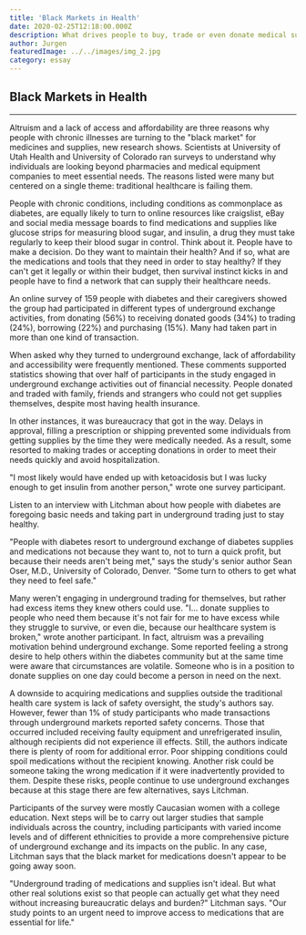 ```yaml
---
title: 'Black Markets in Health'
date: 2020-02-25T12:18:00.000Z
description: What drives people to buy, trade or even donate medical supplies in black markets
author: Jurgen
featuredImage: ../../images/img_2.jpg
category: essay
---
```


## Black Markets in Health 
---

Altruism and a lack of access and affordability are three reasons why people with chronic illnesses are turning to the "black market" for medicines and supplies, new research shows. Scientists at University of Utah Health and University of Colorado ran surveys to understand why individuals are looking beyond pharmacies and medical equipment companies to meet essential needs. The reasons listed were many but centered on a single theme: traditional healthcare is failing them.

People with chronic conditions, including conditions as commonplace as diabetes, are equally likely to turn to online resources like craigslist, eBay and social media message boards to find medications and supplies like glucose strips for measuring blood sugar, and insulin, a drug they must take regularly to keep their blood sugar in control. Think about it. People have to make a decision. Do they want to maintain their health? And if so, what are the medications and tools that they need in order to stay healthy? If they can't get it legally or within their budget, then survival instinct kicks in and people have to find a network that can supply their healthcare needs.

An online survey of 159 people with diabetes and their caregivers showed the group had participated in different types of underground exchange activities, from donating (56%) to receiving donated goods (34%) to trading (24%), borrowing (22%) and purchasing (15%). Many had taken part in more than one kind of transaction.

When asked why they turned to underground exchange, lack of affordability and accessibility were frequently mentioned. These comments supported statistics showing that over half of participants in the study engaged in underground exchange activities out of financial necessity. People donated and traded with family, friends and strangers who could not get supplies themselves, despite most having health insurance.

In other instances, it was bureaucracy that got in the way. Delays in approval, filling a prescription or shipping prevented some individuals from getting supplies by the time they were medically needed. As a result, some resorted to making trades or accepting donations in order to meet their needs quickly and avoid hospitalization.

"I most likely would have ended up with ketoacidosis but I was lucky enough to get insulin from another person," wrote one survey participant.

Listen to an interview with Litchman about how people with diabetes are foregoing basic needs and taking part in underground trading just to stay healthy.

"People with diabetes resort to underground exchange of diabetes supplies and medications not because they want to, not to turn a quick profit, but because their needs aren't being met," says the study's senior author Sean Oser, M.D., University of Colorado, Denver. "Some turn to others to get what they need to feel safe."

Many weren't engaging in underground trading for themselves, but rather had excess items they knew others could use. "I... donate supplies to people who need them because it's not fair for me to have excess while they struggle to survive, or even die, because our healthcare system is broken," wrote another participant. In fact, altruism was a prevailing motivation behind underground exchange. Some reported feeling a strong desire to help others within the diabetes community but at the same time were aware that circumstances are volatile. Someone who is in a position to donate supplies on one day could become a person in need on the next.

A downside to acquiring medications and supplies outside the traditional health care system is lack of safety oversight, the study's authors say. However, fewer than 1% of study participants who made transactions through underground markets reported safety concerns. Those that occurred included receiving faulty equipment and unrefrigerated insulin, although recipients did not experience ill effects. Still, the authors indicate there is plenty of room for additional error. Poor shipping conditions could spoil medications without the recipient knowing. Another risk could be someone taking the wrong medication if it were inadvertently provided to them. Despite these risks, people continue to use underground exchanges because at this stage there are few alternatives, says Litchman.

Participants of the survey were mostly Caucasian women with a college education. Next steps will be to carry out larger studies that sample individuals across the country, including participants with varied income levels and of different ethnicities to provide a more comprehensive picture of underground exchange and its impacts on the public. In any case, Litchman says that the black market for medications doesn't appear to be going away soon.

"Underground trading of medications and supplies isn't ideal. But what other real solutions exist so that people can actually get what they need without increasing bureaucratic delays and burden?" Litchman says. "Our study points to an urgent need to improve access to medications that are essential for life."

